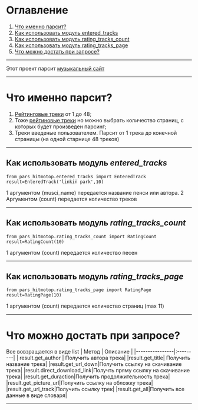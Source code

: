 # Оглавление
1. [Что именно парсит?](https://github.com/PY079/pars_hitmotop/blob/main/README.md#что-именно-парсит)
2. [Как использовать модуль entered_tracks](https://github.com/PY079/pars_hitmotop/blob/main/README.md#как-использовать-модуль-entered_tracks)
3. [Как использовать модуль rating_tracks_count](https://github.com/PY079/pars_hitmotop/blob/main/README.md#как-использовать-модуль-rating_tracks_count)
4. [Как использовать модуль rating_tracks_page](https://github.com/PY079/pars_hitmotop/blob/main/README.md#как-использовать-модуль-rating_tracks_page)
5. [Что можно достать при запросе?](https://github.com/PY079/pars_hitmotop/blob/main/README.md#что-можно-достать-при-запросе)
____
Этот проект парсит [музыкальный сайт](https://rur.hitmotop.com/)
____
# Что именно парсит?
1. [Рейтинговые треки](https://rur.hitmotop.com/songs/top-rated) от 1 до 48;
2. Тоже [рейтиновые треки](https://rur.hitmotop.com/songs/top-rated) но можно выбрать количество страниц, с которых будет произведен парсинг;
3. Треки введеные пользователем. Парсит от 1 трека до конечной страницы (на одной старнице 48 треков)
____
## Как использовать модуль *entered_tracks*
```
from pars_hitmotop.entered_tracks import EnteredTrack
result=EnteredTrack('linkin park',10)
```
1 аргументом (musci_name) передается название пенси или автора. 2 Аргументом (count) передается количество треков
____
## Как использовать модуль *rating_tracks_count*
```
from pars_hitmotop.rating_tracks_count import RatingCount
result=RatingCount(10)
```
1 аргументом (count) передается количество песен
____
## Как использовать модуль *rating_tracks_page*
```
from pars_hitmotop.rating_tracks_page import RatingPage
result=RatingPage(10)
```
1 аргументом (count) передается количество страниц (max 11)
____
# Что можно достать при запросе?
Все вовзращается в виде list
| Метод | Описание |
|----------------|:---------|
| result.get_author | Получить автора трека|
|result.get_title| Получить название трека|
|result.get_url_down|Получить ссылку на скачивание трека|
|result.direct_download_link|Получть пряму ссылку на скачивание трека|
|result.get_duraction|Получить продолжительность трека|
|result.get_picture_url|Получить ссылку на обложку трека|
|result.get_url_track|Получить ссылку трек|
|result.get_all|Получить все данные в виде словаря|

____
